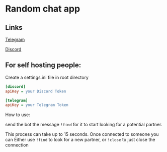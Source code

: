 # Random chat app

## Links

[Telegram](https://t.me/KurosRandomChatbot)

[Discord](https://discord.com/api/oauth2/authorize?client_id=1134536461811728444&permissions=3136&scope=bot)

## For self hosting people:

Create a settings.ini file in root directory

```ini
[discord]
apiKey = your Discord Token

[telegram]
apiKey = your Telegram Token
```

How to use:

send the bot the message `!find` for it to start looking for a potential partner.

This process can take up to 15 seconds.
Once connected to someone you can Either use `!find` to look for a new partner,
or `!close` to just close the connection
